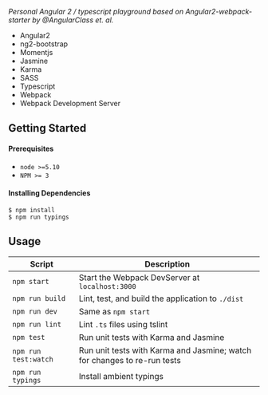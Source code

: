 
*Personal Angular 2 / typescript playground based on Angular2-webpack-starter by @AngularClass et. al.*

- Angular2
- ng2-bootstrap
- Momentjs
- Jasmine
- Karma
- SASS
- Typescript
- Webpack
- Webpack Development Server


Getting Started
---------------

#### Prerequisites
- `node >=5.10`
- `NPM >= 3`

#### Installing Dependencies
```shell
$ npm install
$ npm run typings
```


Usage
-----

|Script|Description|
|---|---|
|`npm start`|Start the Webpack DevServer at `localhost:3000`|
|`npm run build`|Lint, test, and build the application to `./dist`|
|`npm run dev`|Same as `npm start`|
|`npm run lint`|Lint `.ts` files using tslint|
|`npm test`|Run unit tests with Karma and Jasmine|
|`npm run test:watch`|Run unit tests with Karma and Jasmine; watch for changes to re-run tests|
|`npm run typings`|Install ambient typings|